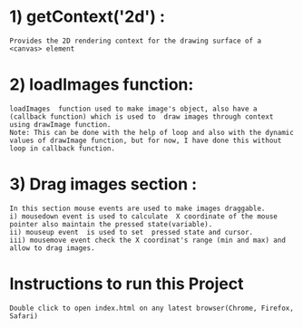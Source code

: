 <!-- short description about the code flow in canvas.js -->
# 1) getContext('2d') :
    Provides the 2D rendering context for the drawing surface of a <canvas> element 
# 2) loadImages function:
    loadImages  function used to make image's object, also have a (callback function) which is used to  draw images through context using drawImage function.   
    Note: This can be done with the help of loop and also with the dynamic values of drawImage function, but for now, I have done this without loop in callback function.
# 3)  Drag images section :
    In this section mouse events are used to make images draggable.
    i) mousedown event is used to calculate  X coordinate of the mouse pointer also maintain the pressed state(variable).  
    ii) mouseup event  is used to set  pressed state and cursor.
    iii) mousemove event check the X coordinat's range (min and max) and allow to drag images.
<!-- short description about the code flow -->

# Instructions to run this Project 
    Double click to open index.html on any latest browser(Chrome, Firefox, Safari)
